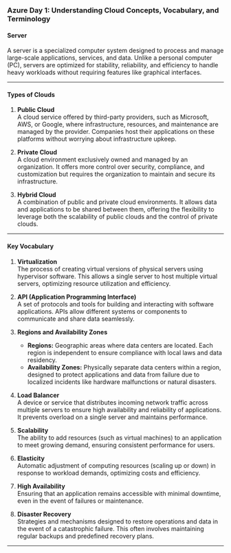 
### **Azure Day 1: Understanding Cloud Concepts, Vocabulary, and Terminology**

#### **Server**  
A server is a specialized computer system designed to process and manage large-scale applications, services, and data. Unlike a personal computer (PC), servers are optimized for stability, reliability, and efficiency to handle heavy workloads without requiring features like graphical interfaces.

---

#### **Types of Clouds**
1. **Public Cloud**  
   A cloud service offered by third-party providers, such as Microsoft, AWS, or Google, where infrastructure, resources, and maintenance are managed by the provider. Companies host their applications on these platforms without worrying about infrastructure upkeep.

2. **Private Cloud**  
   A cloud environment exclusively owned and managed by an organization. It offers more control over security, compliance, and customization but requires the organization to maintain and secure its infrastructure.

3. **Hybrid Cloud**  
   A combination of public and private cloud environments. It allows data and applications to be shared between them, offering the flexibility to leverage both the scalability of public clouds and the control of private clouds.

---

#### **Key Vocabulary**
1. **Virtualization**  
   The process of creating virtual versions of physical servers using hypervisor software. This allows a single server to host multiple virtual servers, optimizing resource utilization and efficiency.

2. **API (Application Programming Interface)**  
   A set of protocols and tools for building and interacting with software applications. APIs allow different systems or components to communicate and share data seamlessly.

3. **Regions and Availability Zones**  
   - **Regions:** Geographic areas where data centers are located. Each region is independent to ensure compliance with local laws and data residency.  
   - **Availability Zones:** Physically separate data centers within a region, designed to protect applications and data from failure due to localized incidents like hardware malfunctions or natural disasters.

4. **Load Balancer**  
   A device or service that distributes incoming network traffic across multiple servers to ensure high availability and reliability of applications. It prevents overload on a single server and maintains performance.

5. **Scalability**  
   The ability to add resources (such as virtual machines) to an application to meet growing demand, ensuring consistent performance for users.

6. **Elasticity**  
   Automatic adjustment of computing resources (scaling up or down) in response to workload demands, optimizing costs and efficiency.

7. **High Availability**  
   Ensuring that an application remains accessible with minimal downtime, even in the event of failures or maintenance.

8. **Disaster Recovery**  
   Strategies and mechanisms designed to restore operations and data in the event of a catastrophic failure. This often involves maintaining regular backups and predefined recovery plans.

---
